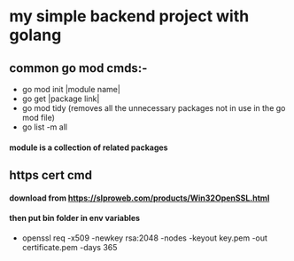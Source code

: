 # my simple backend project with golang
## common go mod cmds:-

- go mod init |module name|
- go get |package link|
- go mod tidy (removes all the unnecessary packages not in use in the go mod file)
- go list -m all

#### module is a collection of related packages

## https cert cmd
#### download from https://slproweb.com/products/Win32OpenSSL.html
#### then put bin folder in env variables

- openssl req -x509 -newkey rsa:2048 -nodes -keyout key.pem -out certificate.pem -days 365